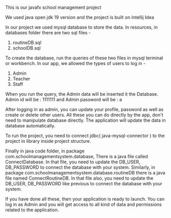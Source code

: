 This is our javafx school management project

We used java open jdk 19 version and the project is built on Intellij Idea

In our project we used mysql database to store the data.
In resources, in databases folder there are two sql files -
1. routineDB.sql
2. schoolDB.sql

To create the database, run the queries of these two files in mysql terminal or workbench.
In our app, we allowed the types of users to log in -
1. Admin
2. Teacher
3. Staff

When you run the query, the Admin data will be inserted it the Database.
Admin id will be : 1111111 and 
Admin password will be : a

After logging in as admin, you can update your profile, password as well as create or delete other users.
All these you can do directly by the app, don't need to manipulate database directly.
The application will update the data in database automatically.

To run the project, you need to connect jdbc( java-mysql-connector ) to the project in library inside project structure.

Finally in java code folder, in package com.schoolmanagementsystem.database, There is a java file called ConnectDatabase.
In that file, you need to update the DB_USER, DB_PASSWORD to connect the database with your system.
Similarly, in package com.schoolmanagementsystem.database.routineDB there is a java file named ConnectRoutineDB.
In that file also, you need to update the DB_USER, DB_PASSWORD like previous to connect the database with your system.


If you have done all these, then your application is ready to launch.
You can log in as Admin and you will get access to all kind of data and permissions related to the application.